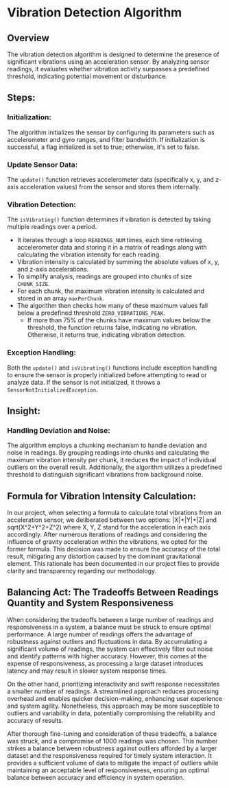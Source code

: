 # Vibration Detection Algorithm

## Overview
The vibration detection algorithm is designed to determine the presence of significant vibrations using an acceleration sensor. By analyzing sensor readings, it evaluates whether vibration activity surpasses a predefined threshold, indicating potential movement or disturbance.

## Steps:

### Initialization:
The algorithm initializes the sensor by configuring its parameters such as accelerometer and gyro ranges, and filter bandwidth. If initialization is successful, a flag initialized is set to true; otherwise, it's set to false.

### Update Sensor Data:
The `update()` function retrieves accelerometer data (specifically x, y, and z-axis acceleration values) from the sensor and stores them internally.

### Vibration Detection:
The `isVibrating()` function determines if vibration is detected by taking multiple readings over a period.
- It iterates through a loop `READINGS_NUM` times, each time retrieving accelerometer data and storing it in a matrix of readings along with calculating the vibration intensity for each reading.
- Vibration intensity is calculated by summing the absolute values of x, y, and z-axis accelerations.
- To simplify analysis, readings are grouped into chunks of size `CHUNK_SIZE`.
- For each chunk, the maximum vibration intensity is calculated and stored in an array `maxPerChunk`.
- The algorithm then checks how many of these maximum values fall below a predefined threshold `ZERO_VIBRATIONS_PEAK`.
  - If more than 75% of the chunks have maximum values below the threshold, the function returns false, indicating no vibration. Otherwise, it returns true, indicating vibration detection.

### Exception Handling:
Both the `update()` and `isVibrating()` functions include exception handling to ensure the sensor is properly initialized before attempting to read or analyze data. If the sensor is not initialized, it throws a `SensorNotInitializedException`.

## Insight:

### Handling Deviation and Noise:
The algorithm employs a chunking mechanism to handle deviation and noise in readings. By grouping readings into chunks and calculating the maximum vibration intensity per chunk, it reduces the impact of individual outliers on the overall result. Additionally, the algorithm utilizes a predefined threshold to distinguish significant vibrations from background noise.

## Formula for Vibration Intensity Calculation:
In our project, when selecting a formula to calculate total vibrations from an acceleration sensor, we deliberated between two options: |X|+|Y|+|Z| and sqrt(X^2+Y^2+Z^2) where X, Y, Z stand for the acceleration in each axis accordingly. After numerous iterations of readings and considering the influence of gravity acceleration within the vibrations, we opted for the former formula. This decision was made to ensure the accuracy of the total result, mitigating any distortion caused by the dominant gravitational element. This rationale has been documented in our project files to provide clarity and transparency regarding our methodology.

## Balancing Act: The Tradeoffs Between Readings Quantity and System Responsiveness

When considering the tradeoffs between a large number of readings and responsiveness in a system, a balance must be struck to ensure optimal performance. A large number of readings offers the advantage of robustness against outliers and fluctuations in data. By accumulating a significant volume of readings, the system can effectively filter out noise and identify patterns with higher accuracy. However, this comes at the expense of responsiveness, as processing a large dataset introduces latency and may result in slower system response times.

On the other hand, prioritizing interactivity and swift response necessitates a smaller number of readings. A streamlined approach reduces processing overhead and enables quicker decision-making, enhancing user experience and system agility. Nonetheless, this approach may be more susceptible to outliers and variability in data, potentially compromising the reliability and accuracy of results.

After thorough fine-tuning and consideration of these tradeoffs, a balance was struck, and a compromise of 1000 readings was chosen. This number strikes a balance between robustness against outliers afforded by a larger dataset and the responsiveness required for timely system interaction. It provides a sufficient volume of data to mitigate the impact of outliers while maintaining an acceptable level of responsiveness, ensuring an optimal balance between accuracy and efficiency in system operation.
